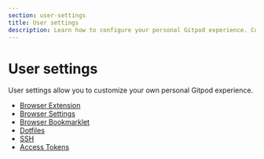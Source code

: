 ```yaml
---
section: user-settings
title: User settings
description: Learn how to configure your personal Gitpod experience. Customize options like SSH keys, browser plugins, and dotfiles.
---
```


<script context="module">
  export const prerender = true;
</script>

# User settings

User settings allow you to customize your own personal Gitpod experience.

- [Browser Extension](/docs/configure/user-settings/browser-extension)
- [Browser Settings](/docs/configure/user-settings/browser-settings)
- [Browser Bookmarklet](/docs/configure/user-settings/browser-bookmarklet)
- [Dotfiles](/docs/configure/user-settings/dotfiles)
- [SSH](/docs/configure/user-settings/ssh)
- [Access Tokens](/docs/configure/user-settings/access-tokens)
